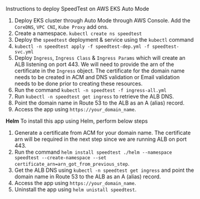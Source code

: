 Instructions to deploy SpeedTest on AWS EKS Auto Mode
  1. Deploy EKS cluster through Auto Mode through AWS Console. Add the ` CoreDNS `, ` VPC CNI `, ` Kube Proxy ` add ons.
  2. Create a namespace. ` kubectl create ns speedtest `
  3. Deploy the `speedtest` deployment & service using the `kubectl` command
  4. ` kubectl -n speedtest apply -f speedtest-dep.yml -f speedtest-svc.yml `
  5. Deploy `Ingress`, `Ingress Class` & `Ingress Params` which will create an ALB listening on port 443. We will need to provide the arn of the certificate in the `Ingress` object. The certificate for the domain name needs to be created in ACM and DNS validation or Email validation needs to be done prior to creating these resources.
  6. Run the command ` kubectl -n speedtest -f ingress-all.yml `
  7. Run `kubectl -n speedtest get ingress` to retrieve the ALB DNS.
  8. Point the domain name in Route 53 to the ALB as an A (alias) record.
  9. Access the app using `https://your_domain_name`.

**Helm**
To install this app using Helm, perform below steps
  1. Generate a certificate from ACM for your domain name. The certificate arn will be required in the next step since we are running ALB on port 443.
  2. Run the command `helm install speedtest ./helm --namespace speedtest --create-namespace --set certificate_arn=arn_got_from_previous_step`.
  3. Get the ALB DNS using `kubectl -n speedtest get ingress` and point the domain name in Route 53 to the ALB as an A (alias) record.
  4. Access the app using `https://your_domain_name`.
  5. Uninstall the app using `helm unistall speedtest`.
